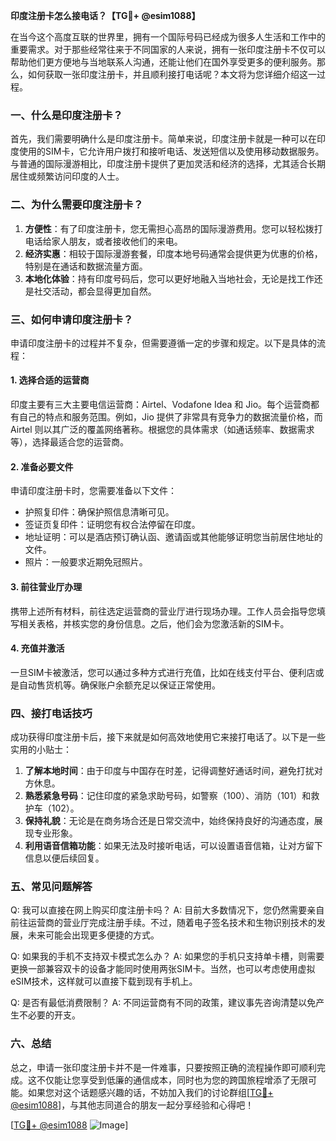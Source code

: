 **印度注册卡怎么接电话？【TG💪+ @esim1088】**

在当今这个高度互联的世界里，拥有一个国际号码已经成为很多人生活和工作中的重要需求。对于那些经常往来于不同国家的人来说，拥有一张印度注册卡不仅可以帮助他们更方便地与当地联系人沟通，还能让他们在国外享受更多的便利服务。那么，如何获取一张印度注册卡，并且顺利接打电话呢？本文将为您详细介绍这一过程。

### 一、什么是印度注册卡？

首先，我们需要明确什么是印度注册卡。简单来说，印度注册卡就是一种可以在印度使用的SIM卡，它允许用户拨打和接听电话、发送短信以及使用移动数据服务。与普通的国际漫游相比，印度注册卡提供了更加灵活和经济的选择，尤其适合长期居住或频繁访问印度的人士。

### 二、为什么需要印度注册卡？

1. **方便性**：有了印度注册卡，您无需担心高昂的国际漫游费用。您可以轻松拨打电话给家人朋友，或者接收他们的来电。
2. **经济实惠**：相较于国际漫游套餐，印度本地号码通常会提供更为优惠的价格，特别是在通话和数据流量方面。
3. **本地化体验**：持有印度号码后，您可以更好地融入当地社会，无论是找工作还是社交活动，都会显得更加自然。

### 三、如何申请印度注册卡？

申请印度注册卡的过程并不复杂，但需要遵循一定的步骤和规定。以下是具体的流程：

#### 1. 选择合适的运营商

印度主要有三大主要电信运营商：Airtel、Vodafone Idea 和 Jio。每个运营商都有自己的特点和服务范围。例如，Jio 提供了非常具有竞争力的数据流量价格，而 Airtel 则以其广泛的覆盖网络著称。根据您的具体需求（如通话频率、数据需求等），选择最适合您的运营商。

#### 2. 准备必要文件

申请印度注册卡时，您需要准备以下文件：
- 护照复印件：确保护照信息清晰可见。
- 签证页复印件：证明您有权合法停留在印度。
- 地址证明：可以是酒店预订确认函、邀请函或其他能够证明您当前居住地址的文件。
- 照片：一般要求近期免冠照片。

#### 3. 前往营业厅办理

携带上述所有材料，前往选定运营商的营业厅进行现场办理。工作人员会指导您填写相关表格，并核实您的身份信息。之后，他们会为您激活新的SIM卡。

#### 4. 充值并激活

一旦SIM卡被激活，您可以通过多种方式进行充值，比如在线支付平台、便利店或是自动售货机等。确保账户余额充足以保证正常使用。

### 四、接打电话技巧

成功获得印度注册卡后，接下来就是如何高效地使用它来接打电话了。以下是一些实用的小贴士：

1. **了解本地时间**：由于印度与中国存在时差，记得调整好通话时间，避免打扰对方休息。
2. **熟悉紧急号码**：记住印度的紧急求助号码，如警察（100）、消防（101）和救护车（102）。
3. **保持礼貌**：无论是在商务场合还是日常交流中，始终保持良好的沟通态度，展现专业形象。
4. **利用语音信箱功能**：如果无法及时接听电话，可以设置语音信箱，让对方留下信息以便后续回复。

### 五、常见问题解答

Q: 我可以直接在网上购买印度注册卡吗？
A: 目前大多数情况下，您仍然需要亲自前往运营商的营业厅完成注册手续。不过，随着电子签名技术和生物识别技术的发展，未来可能会出现更多便捷的方式。

Q: 如果我的手机不支持双卡模式怎么办？
A: 如果您的手机只支持单卡槽，则需要更换一部兼容双卡的设备才能同时使用两张SIM卡。当然，也可以考虑使用虚拟eSIM技术，这样就可以直接下载到现有手机上。

Q: 是否有最低消费限制？
A: 不同运营商有不同的政策，建议事先咨询清楚以免产生不必要的开支。

### 六、总结

总之，申请一张印度注册卡并不是一件难事，只要按照正确的流程操作即可顺利完成。这不仅能让您享受到低廉的通信成本，同时也为您的跨国旅程增添了无限可能。如果您对这个话题感兴趣的话，不妨加入我们的讨论群组[[TG💪+ @esim1088](https://t.me/s/esim1088)]，与其他志同道合的朋友一起分享经验和心得吧！

[[TG💪+ @esim1088](https://t.me/s/esim1088) ![Image](https://i.postimg.cc/4NQfJmqS/Snipaste-2025-05-13-00-14-12.png)]